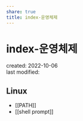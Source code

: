 ```yaml
---
share: true
title: index-운영체제
---
```


# index-운영체제
created: 2022-10-06  
last modified: 

## Linux

- [[PATH]]
- [[shell prompt]]
